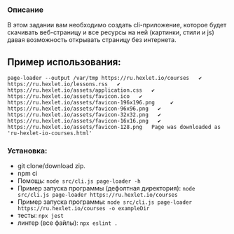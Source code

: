 ### Описание  
В этом задании вам необходимо создать cli-приложение, которое будет скачивать веб-страницу и все ресурсы на ней (картинки, стили и js) давая возможность открывать страницу без интернета.  

## Пример использования:  

`page-loader --output /var/tmp https://ru.hexlet.io/courses  
✔ https://ru.hexlet.io/lessons.rss  
✔ https://ru.hexlet.io/assets/application.css  
✔ https://ru.hexlet.io/assets/favicon.ico  
✔ https://ru.hexlet.io/assets/favicon-196x196.png    
✔ https://ru.hexlet.io/assets/favicon-96x96.png  
✔ https://ru.hexlet.io/assets/favicon-32x32.png  
✔ https://ru.hexlet.io/assets/favicon-16x16.png  
✔ https://ru.hexlet.io/assets/favicon-128.png  
Page was downloaded as 'ru-hexlet-io-courses.html'`

### Установка:
- git clone/download zip.
- npm ci
- Помощь: ``node src/cli.js page-loader -h``
- Пример запуска программы (дефолтная директория): ``node src/cli.js page-loader https://ru.hexlet.io/courses``
- Пример запуска программы: ``node src/cli.js page-loader https://ru.hexlet.io/courses -o exampleDir``
- тесты: ``npx jest``
- линтер (все файлы): ``npx eslint .``
